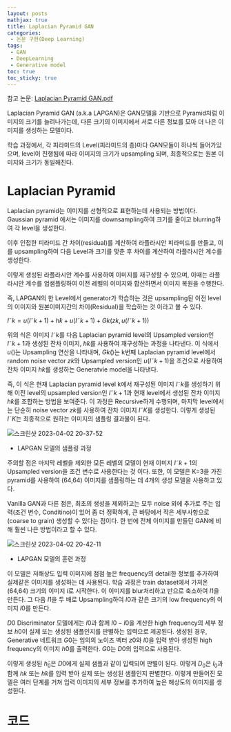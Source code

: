 ```yaml
---
layout: posts
mathjax: true
title: Laplacian Pyramid GAN
categories:
 - 논문 구현(Deep Learning)
tags:
 - GAN
 - DeepLearning
 - Generative model
toc: true
toc_sticky: true
---
```



참고 논문: [Laplacian Pyramid GAN.pdf](https://github.com/KimSungHeon/KimSungHeon.github.io/files/11131347/Laplacian.Pyramid.GAN.pdf)


Laplacian Pyramid GAN (a.k.a LAPGAN)은 GAN모델을 기반으로 Pyramid처럼 이미지의 크기를 늘려나가는데, 다른 크기의 이미지에서 서로 다른 정보를 모아 더 나은 이미지를 생성하는 모델이다. 

학습 과정에서, 각 피라미드의 Level(피라미드의 층)마다 GAN모듈이 하나씩 들어가있으며, level이 진행됨에 따라 이미지의 크기가
upsampling 되며, 최종적으로는 원본 이미지와 크기가 동일해진다.


# Laplacian Pyramid

Laplacian pyramid는 이미지를 선형적으로 표현하는데 사용되는 방법이다. Gaussian pyramid 에서는 이미지를 downsampling하여 크기를 줄이고 blurring하여 각 level을 생성한다. 

이후 인접한 피라미드 간 차이(residual)를 계산하여 라플라시안 피라미드를 만들고, 이를 upsampling하여 다음 Level과 크기를 맞춘 후 차이를 계산하여 라플라시안 계수를 생성한다.

이렇게 생성된 라플라시안 계수를 사용하여 이미지를 재구성할 수 있으며, 이때는 라플라시안 계수를 업샘플링하여 이전 레벨의 이미지와 합산하면서 이미지 복원을 수행한다.

즉, LAPGAN의 한 Level에서 generator가 학습하는 것은 upsampling된 이전 level의 이미지와 원본이미지간의 차이(Residual)을 학습하는 것 이라고 볼 수 있다.

$I˜k=u(I˜k+1)+h̃k+u(I˜k+1)+Gk(zk,u(I˜k+1))$

위의 식은 이미지 $I˜k$를 다음 Laplacian pyramid level의 Upsampled version인 $I˜k+1$과 생성된 잔차 이미지, $h̃k$를 사용하여 재구성하는 과정을 나타낸다. 이 식에서 $u()$는 Upsampling 연산을 나타내며, $Gk()$는 k번째 Laplacian pyramid level에서 random noise vector $zk$와 Upsampled version인 $u(I˜k+1)$을 조건으로 사용하여 잔차 이미지 $h̃k$를 생성하는 Generatvie model을 나타낸다.

즉, 이 식은 현재 Laplacian pyramid level k에서 재구성된 이미지 $I˜k$를 생성하기 위해 이전 level의 upsampled version인 $I˜k+1$과 현재 level에서 생성된 잔차 이미지 $h̃k$를 조합하는 방법을 보여준다. 이 과정은 Recursive하게 수행되며, 마지막 level에서는 단순히 noise vector $zk$를 사용하여 잔차 이미지 $I˜K$를 생성한다. 이렇게 생성된 $I˜K$는 최종적으로 원하는 이미지의 샘플링 결과물이 된다.

![스크린샷 2023-04-02 20-37-52](https://user-images.githubusercontent.com/103099516/229350406-62be19ae-bac0-4c8b-9702-0b27d92348ea.png)

* LAPGAN 모델의 샘플링 과정

주의할 점은 마지막 레벨을 제외한 모든 레벨의 모델이 현재 이미지 $I˜k+1$의 Upsampled version을 조건 변수로 사용한다는 것 이다. 또한, 이 모델은 K=3을 가진 pyramid를 사용하여 (64,64) 이미지를 샘플링하는 데 4개의 생성 모델을 사용하고 있다.

Vanilla GAN과 다른 점은, 최초의 생성을 제외하고는 모두 noise 외에 추가로 주는 입력(조건 변수, Conditino)이 있어 좀 더 정확하게, 큰 바탕에서 작은 세부사항으로(coarse to grain) 생성할 수 있다는 점이다. 한 번에 전체 이미지를 만들던 GAN에 비해 훨씬 나은 방법이라고 할 수 있다.

![스크린샷 2023-04-02 20-42-11](https://user-images.githubusercontent.com/103099516/229350610-2d185ea4-fa8d-4984-a81a-30c871abad05.png)

* LAPGAN 모델의 훈련 과정

이 모델은 저해상도 입력 이미지에 점점 높은 frequency의 detail한 정보를 추가하여 실제같은 이미지를 생성하는 데 사용된다. 학습 과정은 train dataset에서 가져온 (64,64) 크기의 이미지 $I$로 시작한다. 이 이미지를 blur처리하고 반으로 축소하여 $I1$을 만든다. 그 다음 $I1$을 두 배로 Upsampling하여 $I0$과 같은 크기의 low frequency의 이미지 $l0$를 만든다. 

$D0$ Discriminator 모델에게는 $l0$과 함께 $I0 - l0$을 계산한 high frequency의 세부 정보 $h0$이 실제 또는 생성된 샘플인지를 판별하는 입력으로 제공된다. 생성된 경우, Generative 네트워크 $G0$는 임의의 노이즈 벡터 $z0$와 $l0$을 입력 받아 생성된 high frequency의 이미지 $h̃0$를 출력한다. $G0$는 $D0$의 입력으로 사용된다. 

이렇게 생성된 $h̃_0$은 $D0$에게 실제 샘플과 같이 입력되어 판별이 된다. 이렇게 $D_0$은 $l_0$과 함께 $hk$ 또는 $h̃k$를 입력 받아 실제 또는 생성된 샘플인지 판별한다. 이렇게 만들어진 모델은 여러 단계를 거쳐 입력 이미지의 세부 정보를 추가하여 높은 해상도의 이미지를 생성한다.

# 코드
